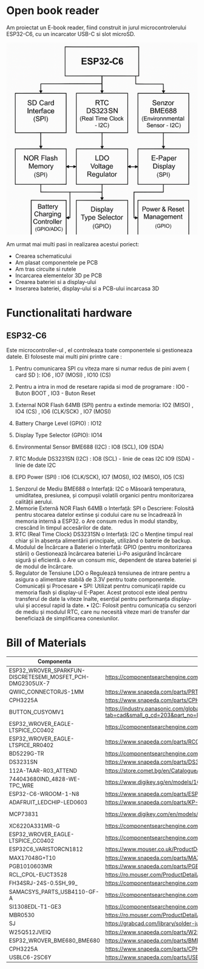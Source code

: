 # Open book reader
Am proiectat un E-book reader, fiind construit in jurul microcontrolerului ESP32-C6, cu un incarcator USB-C si slot microSD.

![Diagrama openbook](./Images/diagram.png)

Am urmat mai multi pasi in realizarea acestui poriect:
-	Crearea schematicului 
-	Am plasat componentele pe PCB
-	Am tras circuite si rutele
-	Incarcarea elementelor 3D pe PCB
-	Crearea bateriei si a display-ului
-	Inserarea bateriei, display-ului si a PCB-ului incarcasa 3D

# Functionalitati hardware
## ESP32-C6 
Este microcontroller-ul , el controleaza toate componentele si gestioneaza datele.
El foloseste mai multi pini printre care :
1)	Pentru comunicarea SPI cu viteza mare si numar redus de pini avem ( card SD ):   IO6 , IO7 (MOSI) , IO10 (CS) 
2)	Pentru a intra in mod de resetare rapida si mod de programare : IO0 - Buton BOOT , IO3 - Buton Reset
3)	External NOR Flash 64MB (SPI) pentru a extinde memoria: IO2 (MISO) , IO4 (CS) , IO6 (CLK/SCK) , IO7 (MOSI) 
4)	Battery Charge Level (GPIO) : IO12 

5)	Display Type Selector (GPIO): IO14

6)	Environmental Sensor BME688 (I2C) : IO8 (SCL), IO9 (SDA) 
7)	RTC Module DS3231SN (I2C) : IO8 (SCL) - linie de ceas I2C
IO9 (SDA) - linie de date I2C
8)	EPD Power (SPI) : IO6 (CLK/SCK), IO7 (MOSI), IO2 (MISO), IO5 (CS) 

1.	Senzorul de Mediu BME688
o	Interfață: I2C
o	Măsoară temperatura, umiditatea, presiunea, și compușii volatili organici pentru monitorizarea calității aerului.
2.	Memorie Externă NOR Flash 64MB
o	Interfață: SPI
o	Descriere: Folosită pentru stocarea datelor extinse și codului care nu se încadrează în memoria internă a ESP32.
o	Are consum redus în modul standby, crescând în timpul accesărilor de date.
3.	RTC (Real Time Clock) DS3231SN
o	Interfață: I2C
o	Menține timpul real chiar și în absența alimentării principale, utilizând o baterie de backup.
4.	Modulul de Încărcare a Bateriei
o	Interfață: GPIO (pentru monitorizarea stării)
o	Gestionează încărcarea bateriei Li-Po asigurând încărcare sigură și eficientă.
o	Are un consum mic, dependent de starea bateriei și de modul de încărcare.
5.	Regulator de Tensiune LDO
o	Regulează tensiunea de intrare pentru a asigura o alimentare stabilă de 3.3V pentru toate componentele.
Comunicații și Procesare
•	SPI: Utilizat pentru comunicații rapide cu memoria flash și display-ul E-Paper. Acest protocol este ideal pentru transferul de date la viteze înalte, esențial pentru performanța display-ului și accesul rapid la date.
•	I2C: Folosit pentru comunicația cu senzori de mediu și modulul RTC, care nu necesită viteze mari de transfer dar beneficiază de simplificarea conexiunilor.

# Bill of Materials
| Componenta    | Link | Datasheet
| -------- | ------- |--------|
|ESP32_WROVER_SPARKFUN-DISCRETESEMI_MOSFET_PCH-DMG2305UX-7|https://componentsearchengine.com/part-view/DMG2305UX-7/Diodes%20Incorporated|https://www.diodes.com//assets/Datasheets/DMG2305UX.pdf|
| QWIIC_CONNECTORJS-1MM | https://www.snapeda.com/parts/PRT-14417/SparkFun/view-part/     |https://www.snapeda.com/parts/PRT-14417/SparkFun%20Electronics/datasheet/
|CPH3225A|https://www.snapeda.com/parts/CPH3225A/Seiko+Instruments/view-part/?ref=eda|https://www.snapeda.com/parts/CPH3225A/Seiko%20Instruments/datasheet/|
|BUTTON_CUSYOMV1|https://industry.panasonic.com/global/en/downloads?tab=cad&small_g_cd=203&part_no=EVQPUJ02K&q=RVZRUFVKMDJLJTdDMTMlN0MyMDMlN0MzNDU5JTdDMSU3QyU3QyU3Q2ZhbHNl|https://industry.panasonic.com/global/en/downloads?tab=catalog&small_g_cd=203&part_no=EVQPUJ02K&q=RVZRUFVKMDJLJTdDMTMlN0MyMDMlN0MzNDU5JTdDMSU3QyU3QzIlN0NmYWxzZQ%3D%3D
|ESP32_WROVER_EAGLE-LTSPICE_CC0402|https://componentsearchengine.com/part-view/CC0402MRX5R5BB106/YAGEO|https://componentsearchengine.com/Datasheets/2/CC0402MRX5R5BB106.pdf
| ESP32_WROVER_EAGLE-LTSPICE_RR0402  | https://www.snapeda.com/parts/RC0402FR-07226RL/Yageo/view-part/    |https://www.snapeda.com/parts/RC0402FR-07226RL/Yageo/datasheet/
|BD5229G-TR|https://componentsearchengine.com/part-view/BD5229G-TR/ROHM%20Semiconductor|https://datasheet.datasheetarchive.com/originals/distributors/Datasheets_SAMA/f2b9741ef86007909f138d561a359946.pdf|
|DS3231SN|https://www.snapeda.com/parts/DS3231SN%23/Analog+Devices/view-part/?ref=eda|https://www.snapeda.com/parts/DS3231SN%23/Analog%20Devices/datasheet/|
|112A-TAAR-R03_ATTEND|https://store.comet.bg/en/Catalogue/Product/43497/|https://store.comet.bg/en/Catalogue/Product/43497/|
|744043680IND_4828-WE-TPC_WRE|https://www.digikey.sg/en/models/1638515|https://www.we-online.com/components/products/datasheet/744043680.pdf
|ESP32-C6-WROOM-1-N8|https://www.snapeda.com/parts/ESP32-C6-WROOM-1-N8/Espressif+Systems/view-part/?ref=eda|https://www.snapeda.com/parts/ESP32-C6-WROOM-1-N8/Espressif%20Systems/datasheet/
|ADAFRUIT_LEDCHIP-LED0603|https://www.snapeda.com/parts/KP-1608SURCK/Kingbright/view-part/?ref=search&t=LED%200603|https://www.snapeda.com/parts/KP-1608SURCK/Kingbright/datasheet/
|MCP73831|https://www.digikey.com/en/models/1874108|https://ww1.microchip.com/downloads/aemDocuments/documents/APID/ProductDocuments/DataSheets/MCP73831-Family-Data-Sheet-DS20001984H.pdf|
|XC6220A331MR-G|https://componentsearchengine.com/part-view/XC6220A331MR-G/Torex|https://product.torexsemi.com/system/files/series/xc6220.pdf|
|ESP32_WROVER_EAGLE-LTSPICE_CC0402|https://componentsearchengine.com/Datasheets/2/CC0402MRX5R5BB106.pdf|https://componentsearchengine.com/part-view/CC0402MRX5R5BB106/YAGEO|
|ESP32C6_VARISTORCN1812|https://www.mouser.co.uk/ProductDetail/EPCOS-TDK/B72520T0350K062?qs=dEfas%2FXlABIszF52uu7vrg%3D%3D|https://www.tdk-electronics.tdk.com/inf/75/db/CTVS_14/Surge_protection_series.pdf|
|MAX17048G+T10|https://www.snapeda.com/parts/MAX17048G+T10/Analog+Devices/view-part/?ref=eda|https://www.snapeda.com/parts/MAX17048G+T10/Analog%20Devices/datasheet/|
|PGB1010603MR|https://www.snapeda.com/parts/PGB1010603MR/Littelfuse/view-part/?ref=eda|https://www.snapeda.com/parts/PGB1010603MR/Littelfuse%20Inc./datasheet/|
|RCL_CPOL-EUCT3528|https://ro.mouser.com/ProductDetail/Vishay-Sprague/TR3B106K025C1300?qs=jCGqFXxTmLdffnuDkXzk1g%3D%3D|https://www.vishay.com/docs/40080/tr3.pdf|
|FH34SRJ-24S-0.5SH_99_|https://componentsearchengine.com/part-view/XC6220A331MR-G/Torex|https://product.torexsemi.com/system/files/series/xc6220.pdf|
|SAMACSYS_PARTS_USB4110-GF-A|https://componentsearchengine.com/part-view/USB4110-GF-A/GCT%20(GLOBAL%20CONNECTOR%20TECHNOLOGY)|https://gct.co/files/drawings/usb4110.pdf|
|SI1308EDL-T1-GE3|https://componentsearchengine.com/part-view/SI1308EDL-T1-GE3/Vishay|https://componentsearchengine.com/Datasheets/1/SI1308EDL-T1-GE3.pdf|
|MBR0530|https://ro.mouser.com/ProductDetail/KYOCERA-AVX/SD0805S020S1R0?qs=jCA%252BPfw4LHbpkAoSnwrdjw%3D%3D|https://ro.mouser.com/datasheet/2/40/schottky-3165252.pdf|
|SJ|https://grabcad.com/library/solder-jumpers-1||
|W25Q512JVEIQ|https://www.snapeda.com/parts/W25Q512JVEIQ/Winbond+Electronics/view-part/?ref=eda|https://www.snapeda.com/parts/W25Q512JVEIQ/Winbond%20Electronics/datasheet/|
|ESP32_WROVER_BME680_BME680|https://www.snapeda.com/parts/BME680/Bosch/view-part/?welcome=home|https://www.snapeda.com/parts/BME680/Bosch%20Sensortec/datasheet/|
|CPH3225A|https://www.snapeda.com/parts/CPH3225A/Seiko+Instruments/view-part/?ref=eda|https://www.snapeda.com/parts/CPH3225A/Seiko%20Instruments/datasheet/|
|USBLC6-2SC6Y|https://www.snapeda.com/parts/USBLC6-2SC6Y/STMicroelectronics/view-part/?ref=eda|https://www.snapeda.com/parts/USBLC6-2SC6Y/STMicroelectronics/datasheet/|
